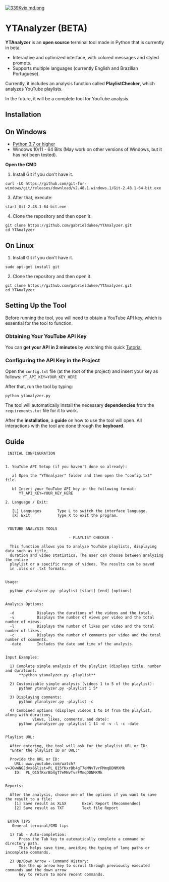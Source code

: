 [![339Kvix.md.png](https://iili.io/339Kvix.md.png)](https://freeimage.host/i/339Kvix)

# YTAnalyzer (BETA)

**YTAnalyzer** is an **open source** terminal tool made in Python that is currently in beta.

- Interactive and optimized interface, with colored messages and styled prompts.
- Supports multiple languages (currently English and Brazilian Portuguese).

Currently, it includes an analysis function called **PlaylistChecker**, which analyzes YouTube playlists.

In the future, it will be a complete tool for YouTube analysis.

## Installation

## On Windows

- [Python 3.7 or higher](https://www.python.org/downloads/)
- Windows 10/11 - 64 Bits (May work on other versions of Windows, but it has not been tested).

**Open the CMD**

1. Install Git if you don't have it.

```
curl -LO https://github.com/git-for-windows/git/releases/download/v2.48.1.windows.1/Git-2.48.1-64-bit.exe
```
3. After that, execute:
```
start Git-2.48.1-64-bit.exe
```
4. Clone the repository and then open it.

```
git clone https://github.com/gabrieldukee/YTAnalyzer.git
cd YTAnalyzer
```

## On Linux

1. Install Git if you don't have it.

```
sudo apt-get install git
```
2. Clone the repository and then open it.
```
git clone https://github.com/gabrieldukee/YTAnalyzer.git
cd YTAnalyzer
```

## Setting Up the Tool

Before running the tool, you will need to obtain a YouTube API key, which is essential for the tool to function.

### Obtaining Your YouTube API Key

You can **get your API in 2 minutes** by watching this quick [Tutorial](https://www.youtube.com/watch?v=ltdJOX_DVtE)

### Configuring the API Key in the Project

Open the `config.txt` file (at the root of the project) and insert your key as follows:
`YT_API_KEY=YOUR_KEY_HERE`

After that, run the tool by typing:

```
python ytanalyzer.py
```

The tool will automatically install the necessary **dependencies** from the `requirements.txt` file for it to work.

After the **installation**, a **guide** on how to use the tool will open. All interactions with the tool are done through the **keyboard**.

## Guide
```
 INITIAL CONFIGURATION


1. YouTube API Setup (if you haven't done so already):

   a) Open the "YTAnalyzer" folder and then open the "config.txt" file.

   b) Insert your YouTube API key in the following format:
      YT_API_KEY=YOUR_KEY_HERE

2. Language / Exit:

   [L] Languages       Type L to switch the interface language.
   [X] Exit            Type X to exit the program.


 YOUTUBE ANALYSIS TOOLS

                            - PLAYLIST CHECKER -

  This function allows you to analyze YouTube playlists, displaying data such as title, 
  duration and video statistics. The user can choose between analyzing the entire 
  playlist or a specific range of videos. The results can be saved 
  in .xlsx or .txt formats.


Usage:

  python ytanalyzer.py -playlist [start] [end] [options]


Analysis Options:

  -d          Displays the durations of the videos and the total.
  -v          Displays the number of views per video and the total number of views.
  -l          Displays the number of likes per video and the total number of likes.
  -c          Displays the number of comments per video and the total number of comments.
  -date       Includes the date and time of the analysis.


Input Examples:

  1) Complete simple analysis of the playlist (displays title, number and duration):
      **python ytanalyzer.py -playlist**

  2) Customizable simple analysis (videos 1 to 5 of the playlist):
      python ytanalyzer.py -playlist 1 5*

  3) Displaying comments:
      python ytanalyzer.py -playlist -c

  4) Combined options (displays videos 1 to 14 from the playlist, along with durations, 
            views, likes, comments, and date):
      python ytanalyzer.py -playlist 1 14 -d -v -l -c -date


Playlist URL:

  After entering, the tool will ask for the playlist URL or ID:
  "Enter the playlist ID or URL:"

  Provide the URL or ID:
    URL: www.youtube.com/watch?v=JGwWNGJdvx8&list=PL_Q15fKxrBb4gT7eMNvTvrFMmqDDNMXMk
    ID:  PL_Q15fKxrBb4gT7eMNvTvrFMmqDDNMXMk


Reports:

  After the analysis, choose one of the options if you want to save the result to a file:
    [1] Save result as XLSX       Excel Report (Recommended)
    [2] Save result as TXT        Text file Report


 EXTRA TIPS
   General terminal/CMD tips

  1) Tab - Auto-completion:
      Press the Tab key to automatically complete a command or directory path.
      This helps save time, avoiding the typing of long paths or incomplete commands.

  2) Up/Down Arrow - Command History:
      Use the up arrow key to scroll through previously executed commands and the down arrow 
      key to return to more recent commands.
```